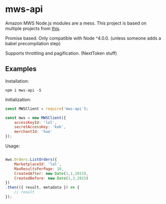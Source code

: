 mws-api
======

Amazon MWS Node.js modules are a mess. This project is based on multiple projects from [this](https://github.com/eibbors/mws-js/network).

Promise based. Only compatible with Node ^4.0.0. (unless someone adds a babel precompilation step)

Supports throttling and pagification. (NextToken stuff)

Examples
--------

Installation:
```
npm i mws-api -S
```

Initialization:

```javascript
const MWSClient = require('mws-api');

const mws = new MWSClient({
    accessKeyId: 'lol',
    secretAccessKey: 'kek',
    merchantId: 'hue'
});
```

Usage:

```javascript

mws.Orders.ListOrders({
    MarketplaceId: 'lel',
    MaxResultsPerPage: 10,
    CreatedAfter: new Date(1,1,2015),
    CreatedBefore: new Date(1,2,2015)
})
.then(({ result, metadata }) => {
    // result
});
```

